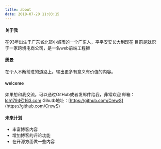 ```yaml
---
title: about
date: 2018-07-20 11:03:15
---
```


#### 关于我

在93年出生于广东省北部小城市的一个广东人，平平安安长大到现在
目前是就职于一家跨境电商公司，是一名web前端工程狮

#### 愿景

在个人不断前进的道路上，输出更多有意义有价值的内容。

#### welcome

如果想和我交流，可以通过GitHub或者发邮件给我，非常欢迎
邮箱：lch1794@163.com
Gihutb地址：[https://github.com/CrewS](https://github.com/CrewS)

#### 未来计划

- 丰富博客内容
- 增加博客的评论功能
- 在开源方面做一些内容